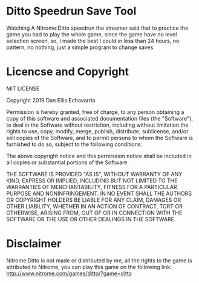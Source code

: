# Ditto Speedrun Save Tool
Watching A Nitrome:Ditto speedrun the streamer said that to practice the game you had to play the whole game, since the game have no level selection screen, so, I made the best I could in less than 24 hours, no pattern, no nothing, just a simple program to change saves

# Licencse and Copyright

MIT LICENSE 

Copyright 2019 Dan Ellis Echavarria

Permission is hereby granted, free of charge, to any person obtaining a copy of this software and associated documentation files (the "Software"), to deal in the Software without restriction, including without limitation the rights to use, copy, modify, merge, publish, distribute, sublicense, and/or sell copies of the Software, and to permit persons to whom the Software is furnished to do so, subject to the following conditions:

The above copyright notice and this permission notice shall be included in all copies or substantial portions of the Software.

THE SOFTWARE IS PROVIDED "AS IS", WITHOUT WARRANTY OF ANY KIND, EXPRESS OR IMPLIED, INCLUDING BUT NOT LIMITED TO THE WARRANTIES OF MERCHANTABILITY, FITNESS FOR A PARTICULAR PURPOSE AND NONINFRINGEMENT. IN NO EVENT SHALL THE AUTHORS OR COPYRIGHT HOLDERS BE LIABLE FOR ANY CLAIM, DAMAGES OR OTHER LIABILITY, WHETHER IN AN ACTION OF CONTRACT, TORT OR OTHERWISE, ARISING FROM, OUT OF OR IN CONNECTION WITH THE SOFTWARE OR THE USE OR OTHER DEALINGS IN THE SOFTWARE.

# Disclaimer
Nitrome:Ditto is not made or distributed by me, all the rights to the game is attributed to Nitrome, you can play this game on the following link: http://www.nitrome.com/games/ditto/?game=ditto
